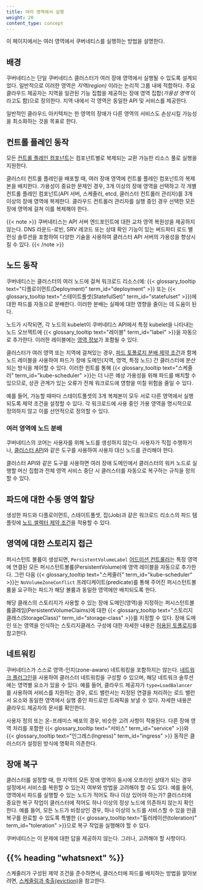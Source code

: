 ```yaml
---
title: 여러 영역에서 실행
weight: 20
content_type: concept
---
```


<!-- overview -->

이 페이지에서는 여러 영역에서 쿠버네티스를 실행하는 방법을 설명한다.

<!-- body -->

## 배경

쿠버네티스는 단일 쿠버네티스 클러스터가 여러 장애 영역에서
실행될 수 있도록 설계되었다. 일반적으로 이러한 영역은 _지역(region)_ 이라는
논리적 그룹 내에 적합하다. 주요 클라우드 제공자는 지역을 일관된 기능 집합을
제공하는 장애 영역 집합(_가용성 영역_ 이라고도 함)으로
정의한다. 지역 내에서 각 영역은 동일한 API 및
서비스를 제공한다.

일반적인 클라우드 아키텍처는 한 영역의 장애가 다른 영역의 서비스도
손상시킬 가능성을 최소화하는 것을 목표로 한다.

## 컨트롤 플레인 동작

모든 [컨트롤 플레인 컴포넌트](/ko/docs/concepts/overview/components/#컨트롤-플레인-컴포넌트)는
컴포넌트별로 복제되는 교환 가능한 리소스 풀로 실행을
지원한다.

클러스터 컨트롤 플레인을 배포할 때, 여러 장애 영역에
컨트롤 플레인 컴포넌트의 복제본을 배치한다. 가용성이
중요한 문제인 경우, 3개 이상의 장애 영역을 선택하고
각 개별 컨트롤 플레인 컴포넌트(API 서버, 스케줄러, etcd,
클러스터 컨트롤러 관리자)를 3개 이상의 장애 영역에 복제한다.
클라우드 컨트롤러 관리자를 실행 중인 경우 선택한
모든 장애 영역에 걸쳐 이를 복제해야 한다.

{{< note >}}
쿠버네티스는 API 서버 엔드포인트에 대한 교차 영역 복원성을 제공하지
않는다. DNS 라운드-로빈, SRV 레코드 또는 상태 확인 기능이 있는
써드파티 로드 밸런싱 솔루션을 포함하여 다양한 기술을 사용하여
클러스터 API 서버의 가용성을 향상시킬 수 있다.
{{< /note >}}

## 노드 동작

쿠버네티스는 클러스터의 여러 노드에 걸쳐
워크로드 리소스(예: {{< glossary_tooltip text="디플로이먼트(Deployment)" term_id="deployment" >}}
또는 {{< glossary_tooltip text="스테이트풀셋(StatefulSet)" term_id="statefulset" >}})에
대한 파드를 자동으로 분배한다. 이러한 분배는
실패에 대한 영향을 줄이는 데 도움이 된다.

노드가 시작되면, 각 노드의 kubelet이 쿠버네티스 API에서
특정 kubelet을 나타내는 노드 오브젝트에
{{< glossary_tooltip text="레이블" term_id="label" >}}을 자동으로 추가한다.
이러한 레이블에는
[영역 정보](/ko/docs/reference/labels-annotations-taints/#topologykubernetesiozone)가 포함될 수 있다.

클러스터가 여러 영역 또는 지역에 걸쳐있는 경우,
[파드 토폴로지 분배 제약 조건](/ko/docs/concepts/workloads/pods/pod-topology-spread-constraints/)과
함께 노드 레이블을 사용하여
파드가 장애 도메인(지역, 영역, 특정 노드) 간 클러스터에
분산되는 방식을 제어할 수 있다.
이러한 힌트를 통해
{{< glossary_tooltip text="스케줄러" term_id="kube-scheduler" >}}는
더 나은 예상 가용성을 위해 파드를 배치할 수 있으므로, 상관 관계가 있는
오류가 전체 워크로드에 영향을 미칠 위험을 줄일 수 있다.

예를 들어, 가능할 때마다 스테이트풀셋의
3개 복제본이 모두 서로 다른 영역에서 실행되도록 제약 조건을
설정할 수 있다. 각 워크로드에 사용 중인
가용 영역을 명시적으로 정의하지 않고 이를 선언적으로
정의할 수 있다.

### 여러 영역에 노드 분배

쿠버네티스의 코어는 사용자를 위해 노드를 생성하지 않는다. 사용자가 직접 수행하거나,
[클러스터 API](https://cluster-api.sigs.k8s.io/)와 같은 도구를 사용하여
사용자 대신 노드를 관리해야 한다.

클러스터 API와 같은 도구를 사용하면 여러 장애 도메인에서
클러스터의 워커 노드로 실행할 머신 집합과 전체 영역 서비스 중단 시
클러스터를 자동으로 복구하는 규칙을 정의할 수 있다.

## 파드에 대한 수동 영역 할당

생성한 파드와 디플로이먼트, 스테이트풀셋, 잡(Job)과
같은 워크로드 리소스의 파드 템플릿에 [노드 셀렉터 제약 조건](/ko/docs/concepts/scheduling-eviction/assign-pod-node/#노드-셀렉터-nodeselector)을
적용할 수 있다.

## 영역에 대한 스토리지 접근

퍼시스턴트 볼륨이 생성되면, `PersistentVolumeLabel`
[어드미션 컨트롤러](/docs/reference/access-authn-authz/admission-controllers/)는
특정 영역에 연결된 모든 퍼시스턴트볼륨(PersistentVolume)에 영역 레이블을 자동으로
추가한다. 그런 다음 {{< glossary_tooltip text="스케줄러" term_id="kube-scheduler" >}}는
`NoVolumeZoneConflict` 프레디케이트(predicate)를 통해 주어진 퍼시스턴트볼륨을 요구하는 파드가
해당 볼륨과 동일한 영역에만 배치되도록 한다.

해당 클래스의 스토리지가 사용할 수 있는 장애 도메인(영역)을 지정하는
퍼시스턴트볼륨클레임(PersistentVolumeClaims)에 대한
{{< glossary_tooltip text="스토리지클래스(StorageClass)" term_id="storage-class" >}}를 지정할 수 있다.
장애 도메인 또는 영역을 인식하는 스토리지클래스 구성에 대한 자세한 내용은
[허용된 토폴로지](/ko/docs/concepts/storage/storage-classes/#허용된-토폴로지)를 참고한다.

## 네트워킹

쿠버네티스가 스스로 영역-인지(zone-aware) 네트워킹을 포함하지는 않는다.
[네트워크 플러그인](/ko/docs/concepts/extend-kubernetes/compute-storage-net/network-plugins/)을
사용하여 클러스터 네트워킹을 구성할 수 있으며, 해당 네트워크 솔루션에는 영역별 요소가
있을 수 있다. 예를 들어, 클라우드 제공자가
`type=LoadBalancer` 를 사용하여 서비스를 지원하는 경우, 로드 밸런서는 지정된 연결을 처리하는
로드 밸런서 요소와 동일한 영역에서 실행 중인 파드로만 트래픽을 보낼 수 있다.
자세한 내용은 클라우드 제공자의 문서를 확인한다.

사용자 정의 또는 온-프레미스 배포의 경우, 비슷한 고려 사항이 적용된다.
다른 장애 영역 처리를 포함한 {{< glossary_tooltip text="서비스" term_id="service" >}}와
{{< glossary_tooltip text="인그레스(Ingress)" term_id="ingress" >}} 동작은
클러스터가 설정된 방식에 명확히 의존한다.

## 장애 복구

클러스터를 설정할 때, 한 지역의 모든 장애 영역이 동시에
오프라인 상태가 되는 경우 설정에서 서비스를 복원할 수 있는지
여부와 방법을 고려해야 할 수도 있다. 예를 들어, 영역에서 파드를 실행할 수 있는
노드가 적어도 하나 이상 있어야 하는가?
클러스터에 중요한 복구 작업이 클러스터에
적어도 하나 이상의 정상 노드에 의존하지 않는지 확인한다. 예를 들어, 모든 노드가
비정상인 경우, 하나 이상의 노드를 서비스할 수 있을 만큼 복구를 완료할 수 있도록 특별한
{{< glossary_tooltip text="톨러레이션(toleration)" term_id="toleration" >}}으로
복구 작업을 실행해야 할 수 있다.

쿠버네티스는 이 문제에 대한 답을 제공하지 않는다. 그러나,
고려해야 할 사항이다.

## {{% heading "whatsnext" %}}

스케줄러가 구성된 제약 조건을 준수하면서, 클러스터에 파드를 배치하는 방법을 알아보려면,
[스케줄링과 축출(eviction)](/ko/docs/concepts/scheduling-eviction/)을 참고한다.

